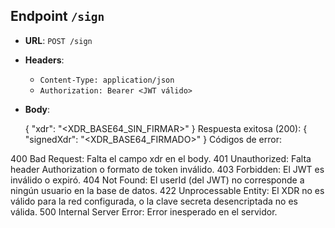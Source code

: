 ## Endpoint `/sign`

- **URL**: `POST /sign`
- **Headers**:
  - `Content-Type: application/json`
  - `Authorization: Bearer <JWT válido>`
- **Body**:

  {
    "xdr": "<XDR_BASE64_SIN_FIRMAR>"
  }
Respuesta exitosa (200):
{
  "signedXdr": "<XDR_BASE64_FIRMADO>"
}
Códigos de error:

400 Bad Request: Falta el campo xdr en el body.
401 Unauthorized: Falta header Authorization o formato de token inválido.
403 Forbidden: El JWT es inválido o expiró.
404 Not Found: El userId (del JWT) no corresponde a ningún usuario en la base de datos.
422 Unprocessable Entity: El XDR no es válido para la red configurada, o la clave secreta desencriptada no es válida.
500 Internal Server Error: Error inesperado en el servidor.